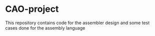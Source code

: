 # CAO-project
This repository contains code for the assembler design and some test cases done for the assembly language
